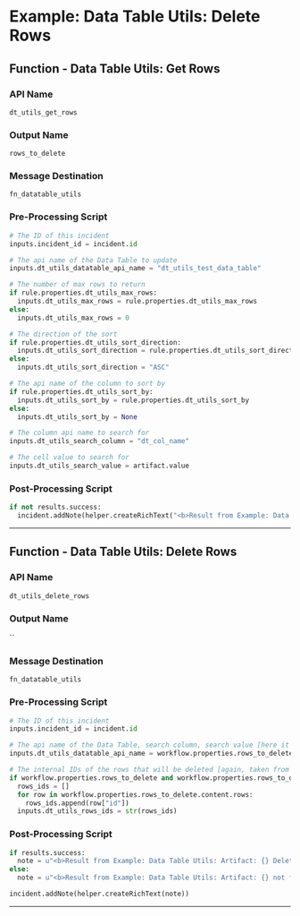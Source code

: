 <!--
    DO NOT MANUALLY EDIT THIS FILE
    THIS FILE IS AUTOMATICALLY GENERATED WITH resilient-sdk codegen
-->

# Example: Data Table Utils: Delete Rows

## Function - Data Table Utils: Get Rows

### API Name
`dt_utils_get_rows`

### Output Name
`rows_to_delete`

### Message Destination
`fn_datatable_utils`

### Pre-Processing Script
```python
# The ID of this incident
inputs.incident_id = incident.id

# The api name of the Data Table to update
inputs.dt_utils_datatable_api_name = "dt_utils_test_data_table"

# The number of max rows to return
if rule.properties.dt_utils_max_rows:
  inputs.dt_utils_max_rows = rule.properties.dt_utils_max_rows
else:
  inputs.dt_utils_max_rows = 0

# The direction of the sort
if rule.properties.dt_utils_sort_direction:
  inputs.dt_utils_sort_direction = rule.properties.dt_utils_sort_direction
else:
  inputs.dt_utils_sort_direction = "ASC"

# The api name of the column to sort by
if rule.properties.dt_utils_sort_by:
  inputs.dt_utils_sort_by = rule.properties.dt_utils_sort_by
else:
  inputs.dt_utils_sort_by = None

# The column api name to search for
inputs.dt_utils_search_column = "dt_col_name"

# The cell value to search for
inputs.dt_utils_search_value = artifact.value
```

### Post-Processing Script
```python
if not results.success:
  incident.addNote(helper.createRichText("<b>Result from Example: Data Table Utils: Delete Rows</b><br>No rows found."))
```

---

## Function - Data Table Utils: Delete Rows

### API Name
`dt_utils_delete_rows`

### Output Name
``

### Message Destination
`fn_datatable_utils`

### Pre-Processing Script
```python
# The ID of this incident
inputs.incident_id = incident.id

# The api name of the Data Table, search column, search value [here it is taken from previous Get Rows Function inputs]
inputs.dt_utils_datatable_api_name = workflow.properties.rows_to_delete.inputs.dt_utils_datatable_api_name

# The internal IDs of the rows that will be deleted [again, taken from previous Get Rows Function]
if workflow.properties.rows_to_delete and workflow.properties.rows_to_delete.content.rows:
  rows_ids = []
  for row in workflow.properties.rows_to_delete.content.rows:
    rows_ids.append(row["id"])
  inputs.dt_utils_rows_ids = str(rows_ids)
```

### Post-Processing Script
```python
if results.success:
  note = u"<b>Result from Example: Data Table Utils: Artifact: {} Delete Rows</b><br> {}".format(artifact.value, str(results.content["rows_ids"]))
else:
  note = u"<b>Result from Example: Data Table Utils: Artifact: {} not found in datatable: {}".format(artifact.value, results.inputs['dt_utils_datatable_api_name'])

incident.addNote(helper.createRichText(note))
```

---

